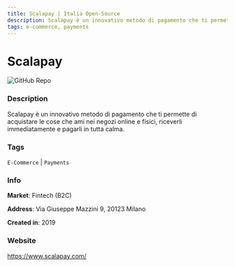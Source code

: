 ```yaml
---
title: Scalapay | Italia Open-Source
description: Scalapay è un innovativo metodo di pagamento che ti permette di acquistare le cose che ami nei negozi online e fisici, riceverli immediatamente e pagarli in tutta calma.
tags: e-commerce, payments
---
```

        

# Scalapay

![GitHub Repo](https://img.shields.io/static/v1?label=category&message=companies&color=green)

### Description

Scalapay è un innovativo metodo di pagamento che ti permette di acquistare le cose che ami nei negozi online e fisici, riceverli immediatamente e pagarli in tutta calma.

### Tags

`E-Commerce` | `Payments`

### Info

**Market**: Fintech (B2C)

**Address**: Via Giuseppe Mazzini 9, 20123 Milano

**Created in**: 2019

### Website

https://www.scalapay.com/